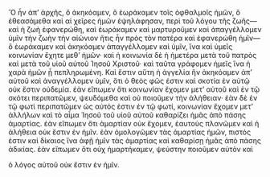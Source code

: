 Ὃ ἦν ἀπʼ ἀρχῆς, ὃ ἀκηκόαμεν, ὃ ἑωράκαμεν τοῖς ὀφθαλμοῖς ἡμῶν, ὃ
ἐθεασάμεθα καὶ αἱ χεῖρες ἡμῶν ἐψηλάφησαν, περὶ τοῦ λόγου τῆς ζωῆς—καὶ ἡ
ζωὴ ἐφανερώθη, καὶ ἑωράκαμεν καὶ μαρτυροῦμεν καὶ ἀπαγγέλλομεν ὑμῖν τὴν
ζωὴν τὴν αἰώνιον ἥτις ἦν πρὸς τὸν πατέρα καὶ ἐφανερώθη ἡμῖν—ὃ ἑωράκαμεν
καὶ ἀκηκόαμεν ἀπαγγέλλομεν καὶ ὑμῖν, ἵνα καὶ ὑμεῖς κοινωνίαν ἔχητε μεθʼ
ἡμῶν· καὶ ἡ κοινωνία δὲ ἡ ἡμετέρα μετὰ τοῦ πατρὸς καὶ μετὰ τοῦ υἱοῦ
αὐτοῦ Ἰησοῦ Χριστοῦ· καὶ ταῦτα γράφομεν ἡμεῖς ἵνα ἡ χαρὰ ἡμῶν ᾖ
πεπληρωμένη. Καὶ ἔστιν αὕτη ἡ ἀγγελία ἣν ἀκηκόαμεν ἀπʼ αὐτοῦ καὶ
ἀναγγέλλομεν ὑμῖν, ὅτι ὁ θεὸς φῶς ἐστιν καὶ σκοτία ἐν αὐτῷ οὐκ ἔστιν
οὐδεμία. ἐὰν εἴπωμεν ὅτι κοινωνίαν ἔχομεν μετʼ αὐτοῦ καὶ ἐν τῷ σκότει
περιπατῶμεν, ψευδόμεθα καὶ οὐ ποιοῦμεν τὴν ἀλήθειαν· ἐὰν δὲ ἐν τῷ φωτὶ
περιπατῶμεν ὡς αὐτός ἐστιν ἐν τῷ φωτί, κοινωνίαν ἔχομεν μετʼ ἀλλήλων καὶ
τὸ αἷμα Ἰησοῦ τοῦ υἱοῦ αὐτοῦ καθαρίζει ἡμᾶς ἀπὸ πάσης ἁμαρτίας. ἐὰν
εἴπωμεν ὅτι ἁμαρτίαν οὐκ ἔχομεν, ἑαυτοὺς πλανῶμεν καὶ ἡ ἀλήθεια οὐκ
ἔστιν ἐν ἡμῖν. ἐὰν ὁμολογῶμεν τὰς ἁμαρτίας ἡμῶν, πιστός ἐστιν καὶ
δίκαιος ἵνα ἀφῇ ἡμῖν τὰς ἁμαρτίας καὶ καθαρίσῃ ἡμᾶς ἀπὸ πάσης ἀδικίας.
ἐὰν εἴπωμεν ὅτι οὐχ ἡμαρτήκαμεν, ψεύστην ποιοῦμεν αὐτὸν καὶ

ὁ λόγος αὐτοῦ οὐκ ἔστιν ἐν ἡμῖν.
